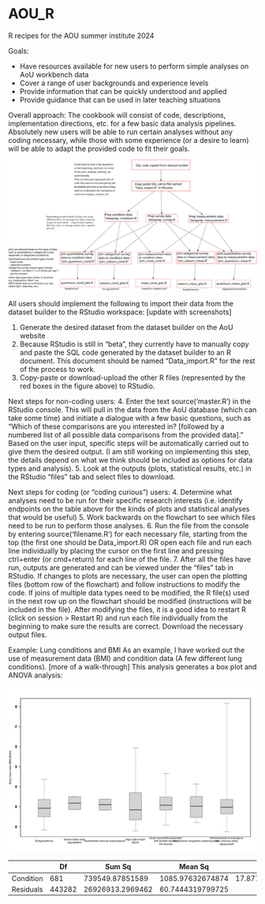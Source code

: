 # AOU_R
R recipes for the AOU summer institute 2024

Goals: 
 - Have resources available for new users to perform simple analyses on AoU workbench data
 - Cover a range of user backgrounds and experience levels
 - Provide information that can be quickly understood and applied 
 - Provide guidance that can be used in later teaching situations

Overall approach: 
The cookbook will consist of code, descriptions, implementation directions, etc. for a few basic data analysis pipelines. Absolutely new users will be able to run certain analyses without any coding necessary, while those with some experience (or a desire to learn) will be able to adapt the provided code to fit their goals. 

![flowchart of files for different types of analyses](flowchart_042524.png)

All users should implement the following to import their data from the dataset builder to the RStudio workspace: [update with screenshots]
1. Generate the desired dataset from the dataset builder on the AoU website
2. Because RStudio is still in “beta”, they currently have to manually copy and paste the SQL code generated by the dataset builder to an R document. This document should be named “Data_import.R” for the rest of the process to work.
3. Copy-paste or download-upload the other R files (represented by the red boxes in the figure above) to RStudio.

Next steps for non-coding users:
4. Enter the text source(‘master.R’) in the RStudio console. This will pull in the data from the AoU database (which can take some time) and initiate a dialogue with a few basic questions, such as “Which of these comparisons are you interested in? [followed by a numbered list of all possible data comparisons from the provided data].” Based on the user input, specific steps will be automatically carried out to give them the desired output. (I am still working on implementing this step, the details depend on what we think should be included as options for data types and analysis).
5. Look at the outputs (plots, statistical results, etc.) in the RStudio “files” tab and select files to download.

Next steps for coding (or “coding curious”) users:
4. Determine what analyses need to be run for their specific research interests (i.e. identify endpoints on the table above for the kinds of plots and statistical analyses that would be useful)
5. Work backwards on the flowchart to see which files need to be run to perform those analyses.
6. Run the file from the console by entering source(‘filename.R’) for each necessary file, starting from the top (the first one should be Data_import.R) OR open each file and run each line individually by placing the cursor on the first line and pressing ctrl+enter (or cmd+return) for each line of the file.
7. After all the files have run, outputs are generated and can be viewed under the “files” tab in RStudio. If changes to plots are necessary, the user can open the plotting files (bottom row of the flowchart) and follow instructions to modify the code. If joins of multiple data types need to be modified, the R file(s) used in the next row up on the flowchart should be modified (instructions will be included in the file). 
After modifying the files, it is a good idea to restart R (click on session > Restart R) and run each file individually from the beginning to make sure the results are correct.
Download the necessary output files.

Example: Lung conditions and BMI
As an example, I have worked out the use of measurement data (BMI) and condition data (A few different lung conditions). 
[more of a walk-through]
This analysis generates a box plot and ANOVA analysis:

![boxplot of conditions relative to BMI](plot_cnd_meas.png)



|           | Df     | Sum Sq           | Mean Sq          | F value          | Pr(>F) | 
|-----------|--------|------------------|------------------|------------------|--------| 
| Condition | 681    | 739549.87851589  | 1085.97632674874 | 17.8777921095185 | 0      |
| Residuals | 443282 | 26926913.2969462 | 60.7444319799725 |                  |        |








